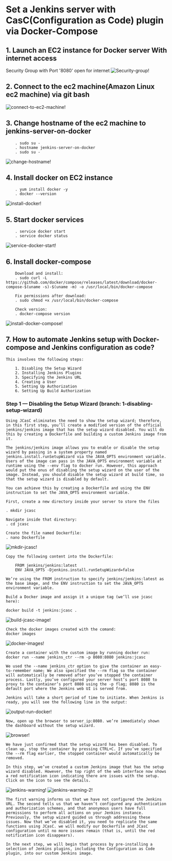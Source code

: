 # Set a Jenkins server with CasC(Configuration as Code) plugin via Docker-Compose

  ## 1. Launch an EC2 instance for Docker server With internet access

   Security Group with Port '8080' open for internet
   ![Security-group!](Images/security-group.jpg)

  ## 2. Connect to the ec2 machine(Amazon Linux ec2 machine) via git bash
   ![connect-to-ec2-machine!](Images/connect-to-ec2-machine.jpg)

  ## 3. Change hostname of the ec2 machine to jenkins-server-on-docker

        . sudo su -
        . hostname jenkins-server-on-docker
        . sudo su -

   ![change-hostname!](Images/change-hostname.jpg)

  ## 4. Install docker on EC2 instance
    
        . yum install docker -y
        . docker --version

   ![install-docker!](Images/install-docker.jpg)
   
   ## 5. Start docker services

        . service docker start
        . service docker status

   ![service-docker-start!](Images/service-docker-start.jpg)

   ## 6. Install docker-compose

        Download and install:
        . sudo curl -L https://github.com/docker/compose/releases/latest/download/docker-compose-$(uname -s)-$(uname -m) -o /usr/local/bin/docker-compose

        Fix permissions after download:
        . sudo chmod +x /usr/local/bin/docker-compose

        Check version:
        . docker-compose version

   ![install-docker-compose!](Images/install-docker-compose.jpg)

   ## 7. How to automate Jenkins setup with Docker-compose and Jenkins configuration as code?
    This involves the following steps:

        1. Disabling the Setup Wizard
        2. Installing Jenkins Plugins
        3. Specifying the Jenkins URL
        4. Creating a User
        5. Setting Up Authorization
        6. Setting Up Build Authorization

   ### Step 1 — Disabling the Setup Wizard (branch: 1-disabling-setup-wizard)
    Using JCasC eliminates the need to show the setup wizard; therefore, in this first step, you’ll create a modified version of the official jenkins/jenkins image that has the setup wizard disabled. You will do this by creating a Dockerfile and building a custom Jenkins image from it.

    The jenkins/jenkins image allows you to enable or disable the setup wizard by passing in a system property named jenkins.install.runSetupWizard via the JAVA_OPTS environment variable. Users of the image can pass in the JAVA_OPTS environment variable at runtime using the --env flag to docker run. However, this approach would put the onus of disabling the setup wizard on the user of the image. Instead, you should disable the setup wizard at build time, so that the setup wizard is disabled by default.

    You can achieve this by creating a Dockerfile and using the ENV instruction to set the JAVA_OPTS environment variable.

    First, create a new directory inside your server to store the files

    . mkdir jcasc

    Navigate inside that directory:
    . cd jcasc

    Create the file named Dockerfile:
    . nano Dockerfile
   ![mkdir-jcasc!](Images/mkdir-jcasc.jpg)

    Copy the following content into the Dockerfile:
    
        FROM jenkins/jenkins:latest
        ENV JAVA_OPTS -Djenkins.install.runSetupWizard=false

    We’re using the FROM instruction to specify jenkins/jenkins:latest as the base image, and the ENV instruction to set the JAVA_OPTS environment variable. 

    Build a Docker image and assign it a unique tag (we’ll use jcasc here):

    docker build -t jenkins:jcasc .
   ![build-jcasc-image!](Images/build-jcasc-image.jpg)

    Check the docker images created with the comand:
    docker images
   ![docker-images!](Images/docker-images.jpg)

    Create a container with the custom image by running docker run:
    docker run --name jenkins_ctr --rm -p 8080:8080 jenkins:jcasc

    We used the --name jenkins_ctr option to give the container an easy-to-remember name; We also specified the --rm flag so the container will automatically be removed after you’ve stopped the container process. Lastly, you’ve configured your server host’s port 8080 to proxy to the container’s port 8080 using the -p flag; 8080 is the default port where the Jenkins web UI is served from.

    Jenkins will take a short period of time to initiate. When Jenkins is ready, you will see the following line in the output:
   ![output-run-docker!](Images/output-run-docker.jpg)

    Now, open up the browser to server_ip:8080. we’re immediately shown the dashboard without the setup wizard.
   ![browser!](Images/browser.jpg)

    We have just confirmed that the setup wizard has been disabled. To clean up, stop the container by pressing CTRL+C. If you’ve specified the --rm flag earlier, the stopped container would automatically be removed.

    In this step, we’ve created a custom Jenkins image that has the setup wizard disabled. However, the top right of the web interface now shows a red notification icon indicating there are issues with the setup. Click on the icon to see the details.
   ![jenkins-warning!](Images/jenkins-warning.jpg)
   ![jenkins-warning-2!](Images/jenkins-warning-2.jpg)

    The first warning informs us that we have not configured the Jenkins URL. The second tells us that we haven’t configured any authentication and authorization schemes, and that anonymous users have full permissions to perform all actions on your Jenkins instance. Previously, the setup wizard guided us through addressing these issues. Now that we’ve disabled it, you need to replicate the same functions using JCasC. we will modify our Dockerfile and JCasC configuration until no more issues remain (that is, until the red notification icon disappears).

    In the next step, we will begin that process by pre-installing a selection of Jenkins plugins, including the Configuration as Code plugin, into our custom Jenkins image.